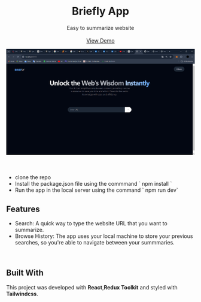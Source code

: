 

<a name="readme-top"></a>
<!-- PROJECT LOGO -->
<br />
<div align="center">

  <h1 align="center">Briefly App</h1>

  <p align="center">
    Easy to summarize website
    <br />
    <br />
    <a href="https://github.com/Sachidananda-17/article-summariser/blob/main/images/test-1.png" target="_blank">View Demo</a>
  </p>
</div>

<!-- ABOUT THE PROJECT -->
<div align = "center">
  <img src= " https://github.com/Sachidananda-17/article-summariser/blob/main/images/test-1.png">
</div>
<br/>
<br />

<!-- GETTING STARTED -->
<ul>
  <li> clone the repo</li>
  <li> Install the package.json file using the commmand ` npm install `</li>
  <li> Run the app in the local server using the command ` npm run dev`</li>
</ul>



## <strong>Features</strong>

- Search: A quick way to type the website URL that you want to summarize.
- Browse History: The app uses your local machine to store your previous searches, so you're able to navigate between your summmaries.

<br/>

## <strong>Built With</strong>

This project was developed with <strong>React</strong>,<strong>Redux Toolkit</strong> and styled with <strong>Tailwindcss</strong>. 

<br/>
<!-- CONTACT -->


